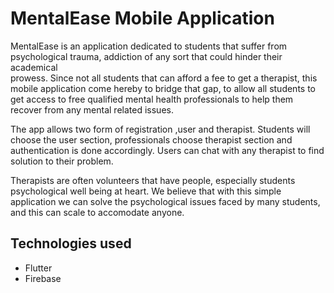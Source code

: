 # MentalEase Mobile Application

MentalEase is an application dedicated to students that suffer from psychological trauma, addiction of any sort that could hinder their academical  
prowess. Since not all students that can afford a fee to get a therapist, this mobile application come hereby to bridge that gap, to allow all students to get access to free qualified mental health professionals to help them recover from any mental related issues.

The app allows two form of registration ,user and therapist. Students will choose the user section, professionals choose therapist section and authentication is done accordingly. Users can chat with any therapist to find solution to their problem. 

Therapists are often volunteers that have people, especially students psychological well being at heart. We believe that with this simple application we can solve the psychological issues faced by many students, and this can scale to accomodate anyone.


## Technologies used
- Flutter
- Firebase
